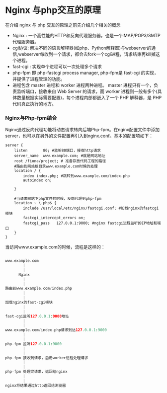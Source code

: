 # Nginx 与php交互的原理

在介绍 nginx 与 php 交互的原理之前先介绍几个相关的概念

- Nginx : 一个高性能的HTTP和反向代理服务器，也是一个IMAP/POP3/SMTP代理服务器。
- cgi协议: 解决不同的语言解释器(如php、Python解释器)与webserver的通信,webserver每收到一个请求，都会去fork一个cgi进程，请求结束再kill掉这个进程。
- fast-cgi : 实现单个进程可以一次处理多个请求
- php-fpm 即 php-fastcgi process manager, php-fpm是 fast-cgi 的实现，并提供了进程管理的功能。 
- 进程包含 master 进程和 worker 进程两种进程。 master 进程只有一个，负责监听端口，接收来自 Web Server 的请求，而 worker 进程则一般有多个(具体数量根据实际需要配置)，每个进程内部都嵌入了一个 PHP 解释器，是 PHP 代码真正执行的地方。

### Nginx与Php-fpm结合

Nginx通过反向代理功能将动态请求转向后端Php-fpm。在nginx配置文件中添加server，也可以在另外的文件配置再引入到nginx.conf。基本的配置项如下：

```shell
server {
    listen       80; #监听80端口，接收http请求
    server_name  www.example.com; #就是网站地址
    root /fiona/project; # 准备存放代码工程的路径
    #路由到网站根目录www.example.com时候的处理
    location / {
        index index.php; #跳转到www.example.com/index.php
        autoindex on;
 
    }   

    #当请求网站下php文件的时候，反向代理到php-fpm
    location ~ \.php$ {
        include /usr/local/etc/nginx/fastcgi.conf; #加载nginx的fastcgi模块
        fastcgi_intercept_errors on;
        fastcgi_pass   127.0.0.1:9000; #nginx fastcgi进程监听的IP地址和端口
    }
}
```

当访问www.example.com的时候，流程是这样的：

```php

www.example.com
        |
        |
      Nginx
        |
        |
路由到www.example.com/index.php
        |
        |
加载nginx的fast-cgi模块
        |
        |
fast-cgi监听127.0.0.1:9000地址
        |
        |
www.example.com/index.php请求到达127.0.0.1:9000
        |
        |
php-fpm 监听127.0.0.1:9000
        |
        |
php-fpm 接收到请求，启用worker进程处理请求
        |
        |
php-fpm 处理完请求，返回给nginx
        |
        |
nginx将结果通过http返回给浏览器

```

